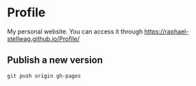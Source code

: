 # Profile

My personal website. You can access it through https://raphael-stellwag.github.io/Profile/

## Publish a new version

`git push origin gh-pages`